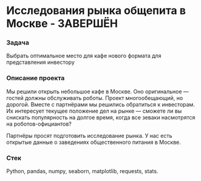 # Исследования рынка общепита в Москве - ЗАВЕРШЁН

### Задача
Выбрать оптимальное место для кафе нового формата для представления инвестору

### Описание проекта

Мы решили открыть небольшое кафе в Москве. Оно оригинальное — гостей должны обслуживать роботы. Проект многообещающий, но дорогой. Вместе с партнёрами мы решились обратиться к инвесторам. Их интересует текущее положение дел на рынке — сможете ли вы снискать популярность на долгое время, когда все зеваки насмотрятся на роботов-официантов?

Партнёры просят подготовить исследование рынка. У нас есть открытые данные о заведениях общественного питания в Москве.

### Стек
Python, pandas, numpy, seaborn, matplotlib, requests, stats.
